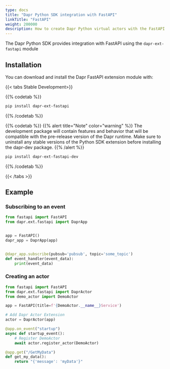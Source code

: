 ```yaml
---
type: docs
title: "Dapr Python SDK integration with FastAPI"
linkTitle: "FastAPI"
weight: 200000
description: How to create Dapr Python virtual actors with the FastAPI extension
---
```


The Dapr Python SDK provides integration with FastAPI using the `dapr-ext-fastapi` module

## Installation

You can download and install the Dapr FastAPI extension module with:

{{< tabs Stable Development>}}

{{% codetab %}}
```bash
pip install dapr-ext-fastapi
```
{{% /codetab %}}

{{% codetab %}}
{{% alert title="Note" color="warning" %}}
The development package will contain features and behavior that will be compatible with the pre-release version of the Dapr runtime. Make sure to uninstall any stable versions of the Python SDK extension before installing the dapr-dev package.
{{% /alert %}}

```bash
pip install dapr-ext-fastapi-dev
```
{{% /codetab %}}

{{< /tabs >}}

## Example

### Subscribing to an event

```python
from fastapi import FastAPI
from dapr.ext.fastapi import DaprApp


app = FastAPI()
dapr_app = DaprApp(app)


@dapr_app.subscribe(pubsub='pubsub', topic='some_topic')
def event_handler(event_data):
    print(event_data)
```

### Creating an actor

```python
from fastapi import FastAPI
from dapr.ext.fastapi import DaprActor
from demo_actor import DemoActor

app = FastAPI(title=f'{DemoActor.__name__}Service')

# Add Dapr Actor Extension
actor = DaprActor(app)

@app.on_event("startup")
async def startup_event():
    # Register DemoActor
    await actor.register_actor(DemoActor)

@app.get("/GetMyData")
def get_my_data():
    return "{'message': 'myData'}"
```